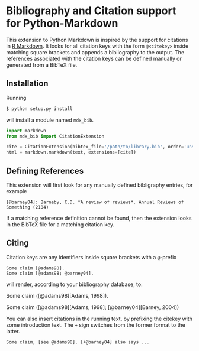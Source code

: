 # Bibliography and Citation support for Python-Markdown

This extension to Python Markdown is inspired by the support for citations in [R Markdown][].
It looks for all citation keys with the form `@<citekey>` inside matching square brackets and appends a bibliography to the output.
The references associated with the citation keys can be defined manually or generated from a BibTeX file.

## Installation

Running 

```bash
$ python setup.py install
```

will install a module named `mdx_bib`.

```python
import markdown
from mdx_bib import CitationExtension

cite = CitationExtension(bibtex_file='/path/to/library.bib', order='unsorted')
html = markdown.markdown(text, extensions=[cite])
```

## Defining References

This extension will first look for any manually defined bibligraphy entries, for example

    [@barney04]: Barneby, C.D. *A review of reviews*. Annual Reviews of Something (2104)

If a matching reference definition cannot be found, then the extension looks in the BibTeX file for a matching citation key.

## Citing

Citation keys are any identifiers inside square brackets with a `@`-prefix

    Some claim [@adams98].
    Some claim [@adams98; @barney04].

will render, according to your bibliography database, to:

Some claim ([@adams98][Adams, 1998]).

Some claim ([@adams98][Adams, 1998]; [@barney04][Barney, 2004])

You can also insert citations in the running text,
by prefixing the citekey with some introduction text.
The `+` sign switches from the former format to the latter.

    Some claim, [see @adams98]. [+@barney04] also says ...

[R Markdown]: http://rmarkdown.rstudio.com/authoring_bibliographies_and_citations.html
[@adams98]: #adams98
[@barney04]: #barney04

